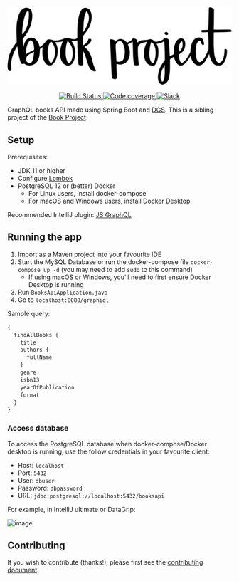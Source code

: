 <p align="center">
	<img src="https://raw.githubusercontent.com/Project-Books/book-project/master/media/banner/book_project_newlogo_2x.png" alt="Logo"/>
</p>

<p align="center">
  <a href="https://github.com/Project-Books/books-api/actions/workflows/build.yml">
    <img src="https://github.com/Project-Books/books-api/actions/workflows/build.yml/badge.svg" alt="Build Status" />
  </a>
	
  <a href="https://sonarcloud.io/dashboard?id=Project-Books_books-api">
    <img src="https://sonarcloud.io/api/project_badges/measure?project=Project-Books_books-api&metric=coverage" alt="Code coverage" />
  </a>
	
  <a href="https://join.slack.com/t/teambookproject/shared_invite/zt-punc8os7-Iz9PTCAkYcO_0S~XwtO5_A">
    <img src="https://img.shields.io/badge/slack-teambookproject-4A154B?logo=slack" alt="Slack" />
  </a>
</p>

GraphQL books API made using Spring Boot and [DGS](https://netflix.github.io/dgs/). This is a sibling project of the [Book Project](https://github.com/Project-Books/book-project).

## Setup

Prerequisites: 
- JDK 11 or higher
- Configure [Lombok](https://github.com/Project-Books/book-project/wiki/Troubleshooting#cannot-find-log-statements-or-the-entities-do-not-have-constructors-lombok-errors)
- PostgreSQL 12 or (better) Docker
  - For Linux users, install docker-compose 
  - For macOS and Windows users, install Docker Desktop

Recommended IntelliJ plugin: [JS GraphQL](https://plugins.jetbrains.com/plugin/8097-js-graphql)

## Running the app

1. Import as a Maven project into your favourite IDE
2. Start the MySQL Database or run the docker-compose file `docker-compose up -d` (you may need to add `sudo` to this command) 
   - If using macOS or Windows, you'll need to first ensure Docker Desktop is running 
3. Run `BooksApiApplication.java`
4. Go to `localhost:8080/graphiql`

Sample query:
```graphql
{
  findAllBooks {
    title
    authors {
      fullName
    }
    genre
    isbn13
    yearOfPublication
    format
  }
}
```

### Access database

To access the PostgreSQL database when docker-compose/Docker desktop is running, use the follow credentials in your favourite client:

- Host: `localhost`
- Port: `5432`
- User: `dbuser`
- Password: `dbpassword`
- URL: `jdbc:postgresql://localhost:5432/booksapi`

For example, in IntelliJ ultimate or DataGrip:

![image](https://user-images.githubusercontent.com/11173328/132951060-7018b96a-cd96-4d74-a3f4-69233517a751.png)

## Contributing

If you wish to contribute (thanks!), please first see the [contributing document](https://github.com/Project-Books/books-api/blob/main/CONTRIBUTING.md).
